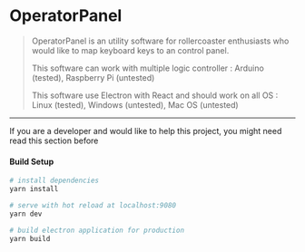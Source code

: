 # OperatorPanel

> OperatorPanel is an utility software for rollercoaster enthusiasts who would like to map keyboard keys to an control panel.
> 
> This software can work with multiple logic controller : Arduino (tested), Raspberry Pi (untested)
> 
> This software use Electron with React and should work on all OS : Linux (tested), Windows (untested), Mac OS (untested)

----
If you are a developer and would like to help this project, you might need read this section before

#### Build Setup

``` bash
# install dependencies
yarn install

# serve with hot reload at localhost:9080
yarn dev

# build electron application for production
yarn build
```
